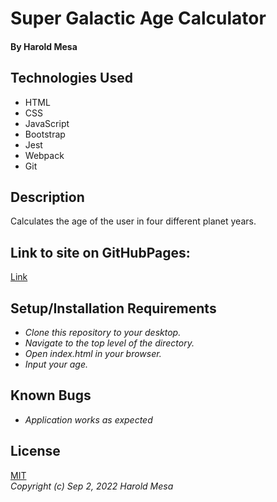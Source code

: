# Super Galactic Age Calculator

#### By Harold Mesa

## Technologies Used

* HTML
* CSS
* JavaScript
* Bootstrap
* Jest
* Webpack
* Git

## Description  

Calculates the age of the user in four different planet years.

## Link to site on GitHubPages:  
[Link](https://curiousmockingbird.github.io/Super-Galactic-Age-Calculator/)  

## Setup/Installation Requirements

* _Clone this repository to your desktop._
* _Navigate to the top level of the directory._
* _Open index.html in your browser._
* _Input your age._

## Known Bugs

* _Application works as expected_

## License

[MIT](https://en.wikipedia.org/wiki/MIT_License)  
_Copyright (c) Sep 2, 2022 Harold Mesa_
